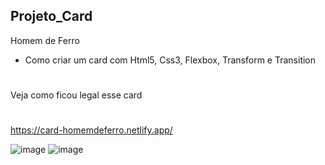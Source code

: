 ## Projeto_Card
Homem de Ferro

* Como criar um card com Html5, Css3, Flexbox, Transform e Transition

#
Veja como ficou legal esse card
#

https://card-homemdeferro.netlify.app/


![image](https://user-images.githubusercontent.com/98665329/219220509-93f9158a-b6eb-4fe4-b96f-1740aa2b53de.png)
![image](https://user-images.githubusercontent.com/98665329/219220264-c3e6dfe5-8ce8-4f02-bca3-f2264ba06fb5.png)
